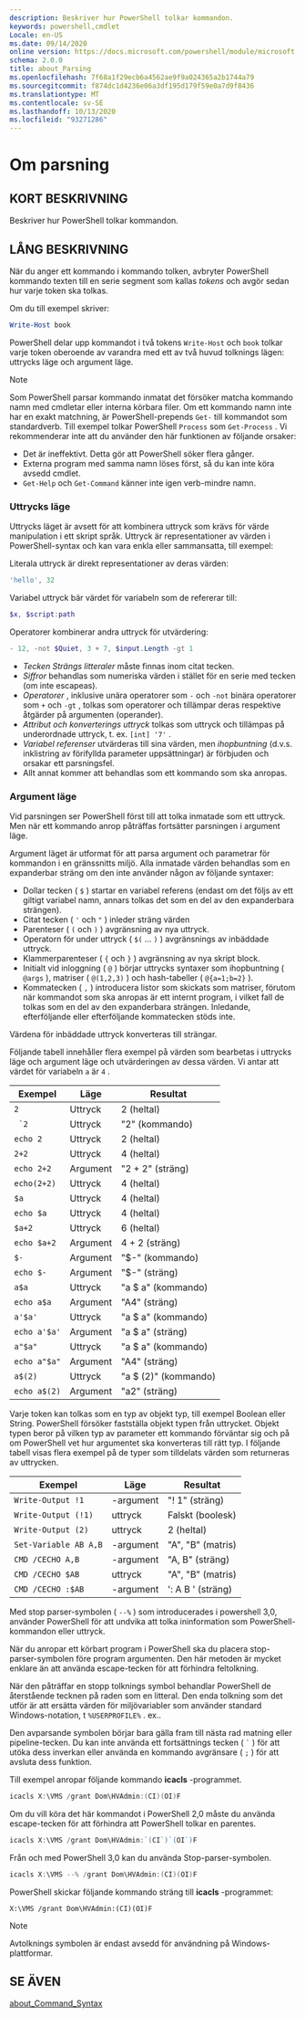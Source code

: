 ```yaml
---
description: Beskriver hur PowerShell tolkar kommandon.
keywords: powershell,cmdlet
Locale: en-US
ms.date: 09/14/2020
online version: https://docs.microsoft.com/powershell/module/microsoft.powershell.core/about/about_parsing?view=powershell-7.1&WT.mc_id=ps-gethelp
schema: 2.0.0
title: about_Parsing
ms.openlocfilehash: 7f68a1f29ecb6a4562ae9f9a024365a2b1744a79
ms.sourcegitcommit: f874dc1d4236e06a3df195d179f59e0a7d9f8436
ms.translationtype: MT
ms.contentlocale: sv-SE
ms.lasthandoff: 10/13/2020
ms.locfileid: "93271286"
---
```

# <a name="about-parsing"></a>Om parsning

## <a name="short-description"></a>KORT BESKRIVNING
Beskriver hur PowerShell tolkar kommandon.

## <a name="long-description"></a>LÅNG BESKRIVNING

När du anger ett kommando i kommando tolken, avbryter PowerShell kommando texten till en serie segment som kallas _tokens_ och avgör sedan hur varje token ska tolkas.

Om du till exempel skriver:

```powershell
Write-Host book
```

PowerShell delar upp kommandot i två tokens `Write-Host` och `book` tolkar varje token oberoende av varandra med ett av två huvud tolknings lägen: uttrycks läge och argument läge.

> [!NOTE]
> Som PowerShell parsar kommando inmatat det försöker matcha kommando namn med cmdletar eller interna körbara filer. Om ett kommando namn inte har en exakt matchning, är PowerShell-prepends `Get-` till kommandot som standardverb. Till exempel tolkar PowerShell `Process` som `Get-Process` . Vi rekommenderar inte att du använder den här funktionen av följande orsaker:
>
> - Det är ineffektivt. Detta gör att PowerShell söker flera gånger.
> - Externa program med samma namn löses först, så du kan inte köra avsedd cmdlet.
> - `Get-Help` och `Get-Command` känner inte igen verb-mindre namn.

### <a name="expression-mode"></a>Uttrycks läge

Uttrycks läget är avsett för att kombinera uttryck som krävs för värde manipulation i ett skript språk. Uttryck är representationer av värden i PowerShell-syntax och kan vara enkla eller sammansatta, till exempel:

Literala uttryck är direkt representationer av deras värden: 

```powershell
'hello', 32
```

Variabel uttryck bär värdet för variabeln som de refererar till: 

```powershell
$x, $script:path
```
Operatorer kombinerar andra uttryck för utvärdering: 

```powershell
- 12, -not $Quiet, 3 + 7, $input.Length -gt 1
```

- _Tecken Strängs litteraler_ måste finnas inom citat tecken.
- _Siffror_ behandlas som numeriska värden i stället för en serie med tecken (om inte escapeas).
- _Operatorer_ , inklusive unära operatorer som `-` och `-not` binära operatorer som `+` och `-gt` , tolkas som operatorer och tillämpar deras respektive åtgärder på argumenten (operander).
- _Attribut och konverterings uttryck_ tolkas som uttryck och tillämpas på underordnade uttryck, t. ex. `[int] '7'` .
- _Variabel referenser_ utvärderas till sina värden, men _ihopbuntning_ (d.v.s. inklistring av förifyllda parameter uppsättningar) är förbjuden och orsakar ett parsningsfel.
- Allt annat kommer att behandlas som ett kommando som ska anropas.

### <a name="argument-mode"></a>Argument läge

Vid parsningen ser PowerShell först till att tolka inmatade som ett uttryck. Men när ett kommando anrop påträffas fortsätter parsningen i argument läge.

Argument läget är utformat för att parsa argument och parametrar för kommandon i en gränssnitts miljö. Alla inmatade värden behandlas som en expanderbar sträng om den inte använder någon av följande syntaxer:

- Dollar tecken ( `$` ) startar en variabel referens (endast om det följs av ett giltigt variabel namn, annars tolkas det som en del av den expanderbara strängen).
- Citat tecken ( `'` och `"` ) inleder sträng värden
- Parenteser ( `(` och `)` ) avgränsning av nya uttryck.
- Operatorn för under uttryck ( `$(` ... `)` ) avgränsnings av inbäddade uttryck.
- Klammerparenteser ( `{` och `}` ) avgränsning av nya skript block.
- Initialt vid inloggning ( `@` ) börjar uttrycks syntaxer som ihopbuntning ( `@args` ), matriser ( `@(1,2,3)` ) och hash-tabeller ( `@{a=1;b=2}` ).
- Kommatecken ( `,` ) introducera listor som skickats som matriser, förutom när kommandot som ska anropas är ett internt program, i vilket fall de tolkas som en del av den expanderbara strängen. Inledande, efterföljande eller efterföljande kommatecken stöds inte.

<!--
01234567890123456789012345678901234567890123456789012345678901234567890123456789
-->
Värdena för inbäddade uttryck konverteras till strängar.

Följande tabell innehåller flera exempel på värden som bearbetas i uttrycks läge och argument läge och utvärderingen av dessa värden. Vi antar att värdet för variabeln `a` är `4` .

|       Exempel        |    Läge    |      Resultat       |
| -------------------- | ---------- | ----------------- |
| `2`                  | Uttryck | 2 (heltal)       |
| `` `2``              | Uttryck | "2" (kommando)     |
| `echo 2`             | Uttryck | 2 (heltal)       |
| `2+2`                | Uttryck | 4 (heltal)       |
| `echo 2+2`           | Argument   | "2 + 2" (sträng)    |
| `echo(2+2)`          | Uttryck | 4 (heltal)       |
| `$a`                 | Uttryck | 4 (heltal)       |
| `echo $a`            | Uttryck | 4 (heltal)       |
| `$a+2`               | Uttryck | 6 (heltal)       |
| `echo $a+2`          | Argument   | 4 + 2 (sträng)      |
| `$-`                 | Argument   | "$-" (kommando)    |
| `echo $-`            | Argument   | "$-" (sträng)     |
| `a$a`                | Uttryck | "a $ a" (kommando)   |
| `echo a$a`           | Argument   | "A4" (sträng)     |
| `a'$a'`              | Uttryck | "a $ a" (kommando)   |
| `echo a'$a'`         | Argument   | "a $ a" (sträng)    |
| `a"$a"`              | Uttryck | "a $ a" (kommando)   |
| `echo a"$a"`         | Argument   | "A4" (sträng)     |
| `a$(2)`              | Uttryck | "a $ (2)" (kommando) |
| `echo a$(2)`         | Argument   | "a2" (sträng)     |

Varje token kan tolkas som en typ av objekt typ, till exempel Boolean eller String. PowerShell försöker fastställa objekt typen från uttrycket.
Objekt typen beror på vilken typ av parameter ett kommando förväntar sig och på om PowerShell vet hur argumentet ska konverteras till rätt typ. I följande tabell visas flera exempel på de typer som tilldelats värden som returneras av uttrycken.

|       Exempel          |    Läge    |     Resultat      |
| ---------------------- | ---------- | --------------- |
| `Write-Output !1`      | -argument   | "! 1" (sträng)   |
| `Write-Output (!1)`    | uttryck | Falskt (boolesk) |
| `Write-Output (2)`     | uttryck | 2 (heltal)     |
| `Set-Variable AB A,B`  | -argument   | "A", "B" (matris) |
| `CMD /CECHO A,B`       | -argument   | "A, B" (sträng)  |
| `CMD /CECHO $AB`       | uttryck | "A", "B" (matris) |
| `CMD /CECHO :$AB`      | -argument   | ': A B ' (sträng) |

Med stop parser-symbolen ( `--%` ) som introducerades i powershell 3,0, använder PowerShell för att undvika att tolka ininformation som PowerShell-kommandon eller uttryck.

När du anropar ett körbart program i PowerShell ska du placera stop-parser-symbolen före program argumenten. Den här metoden är mycket enklare än att använda escape-tecken för att förhindra feltolkning.

När den påträffar en stopp tolknings symbol behandlar PowerShell de återstående tecknen på raden som en litteral. Den enda tolkning som det utför är att ersätta värden för miljövariabler som använder standard Windows-notation, t `%USERPROFILE%` . ex..

Den avparsande symbolen börjar bara gälla fram till nästa rad matning eller pipeline-tecken. Du kan inte använda ett fortsättnings tecken ( `` ` `` ) för att utöka dess inverkan eller använda en kommando avgränsare ( `;` ) för att avsluta dess funktion.

Till exempel anropar följande kommando **icacls** -programmet.

```powershell
icacls X:\VMS /grant Dom\HVAdmin:(CI)(OI)F
```

Om du vill köra det här kommandot i PowerShell 2,0 måste du använda escape-tecken för att förhindra att PowerShell tolkar en parentes.

```powershell
icacls X:\VMS /grant Dom\HVAdmin:`(CI`)`(OI`)F
```

Från och med PowerShell 3,0 kan du använda Stop-parser-symbolen.

```powershell
icacls X:\VMS --% /grant Dom\HVAdmin:(CI)(OI)F
```

PowerShell skickar följande kommando sträng till **icacls** -programmet:

`X:\VMS /grant Dom\HVAdmin:(CI)(OI)F`

> [!NOTE]
> Avtolknings symbolen är endast avsedd för användning på Windows-plattformar.

## <a name="see-also"></a>SE ÄVEN

[about_Command_Syntax](about_Command_Syntax.md)
